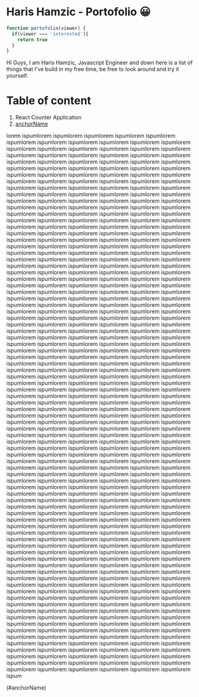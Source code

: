 # Haris Hamzic - Portofolio 😀


```javascript
function portofolio(viewer) {
  if(viewer === 'interested'){
    return true
  }
}
```
Hi Guys, I am Haris Hamzic, Javascript Engineer and down here is a list of things that I've build in my free time, be free to look around and try it yourself.



# Table of content
1. React Counter Application
1. [anchorName](#anchorName)



lorem ispumlorem ispumlorem ispumlorem ispumlorem ispumlorem ispumlorem ispumlorem ispumlorem ispumlorem ispumlorem ispumlorem ispumlorem ispumlorem ispumlorem ispumlorem ispumlorem ispumlorem ispumlorem ispumlorem ispumlorem ispumlorem ispumlorem ispumlorem ispumlorem ispumlorem ispumlorem ispumlorem ispumlorem ispumlorem ispumlorem ispumlorem ispumlorem ispumlorem ispumlorem ispumlorem ispumlorem ispumlorem ispumlorem ispumlorem ispumlorem ispumlorem ispumlorem ispumlorem ispumlorem ispumlorem ispumlorem ispumlorem ispumlorem ispumlorem ispumlorem ispumlorem ispumlorem ispumlorem ispumlorem ispumlorem ispumlorem ispumlorem ispumlorem ispumlorem ispumlorem ispumlorem ispumlorem ispumlorem ispumlorem ispumlorem ispumlorem ispumlorem ispumlorem ispumlorem ispumlorem ispumlorem ispumlorem ispumlorem ispumlorem ispumlorem ispumlorem ispumlorem ispumlorem ispumlorem ispumlorem ispumlorem ispumlorem ispumlorem ispumlorem ispumlorem ispumlorem ispumlorem ispumlorem ispumlorem ispumlorem ispumlorem ispumlorem ispumlorem ispumlorem ispumlorem ispumlorem ispumlorem ispumlorem ispumlorem ispumlorem ispumlorem ispumlorem ispumlorem ispumlorem ispumlorem ispumlorem ispumlorem ispumlorem ispumlorem ispumlorem ispumlorem ispumlorem ispumlorem ispumlorem ispumlorem ispumlorem ispumlorem ispumlorem ispumlorem ispumlorem ispumlorem ispumlorem ispumlorem ispumlorem ispumlorem ispumlorem ispumlorem ispumlorem ispumlorem ispumlorem ispumlorem ispumlorem ispumlorem ispumlorem ispumlorem ispumlorem ispumlorem ispumlorem ispumlorem ispumlorem ispumlorem ispumlorem ispumlorem ispumlorem ispumlorem ispumlorem ispumlorem ispumlorem ispumlorem ispumlorem ispumlorem ispumlorem ispumlorem ispumlorem ispumlorem ispumlorem ispumlorem ispumlorem ispumlorem ispumlorem ispumlorem ispumlorem ispumlorem ispumlorem ispumlorem ispumlorem ispumlorem ispumlorem ispumlorem ispumlorem ispumlorem ispumlorem ispumlorem ispumlorem ispumlorem ispumlorem ispumlorem ispumlorem ispumlorem ispumlorem ispumlorem ispumlorem ispumlorem ispumlorem ispumlorem ispumlorem ispumlorem ispumlorem ispumlorem ispumlorem ispumlorem ispumlorem ispumlorem ispumlorem ispumlorem ispumlorem ispumlorem ispumlorem ispumlorem ispumlorem ispumlorem ispumlorem ispumlorem ispumlorem ispumlorem ispumlorem ispumlorem ispumlorem ispumlorem ispumlorem ispumlorem ispumlorem ispumlorem ispumlorem ispumlorem ispumlorem ispumlorem ispumlorem ispumlorem ispumlorem ispumlorem ispumlorem ispumlorem ispumlorem ispumlorem ispumlorem ispumlorem ispumlorem ispumlorem ispumlorem ispumlorem ispumlorem ispumlorem ispumlorem ispumlorem ispumlorem ispumlorem ispumlorem ispumlorem ispumlorem ispumlorem ispumlorem ispumlorem ispumlorem ispumlorem ispumlorem ispumlorem ispumlorem ispumlorem ispumlorem ispumlorem ispumlorem ispumlorem ispumlorem ispumlorem ispumlorem ispumlorem ispumlorem ispumlorem ispumlorem ispumlorem ispumlorem ispumlorem ispumlorem ispumlorem ispumlorem ispumlorem ispumlorem ispumlorem ispumlorem ispumlorem ispumlorem ispumlorem ispumlorem ispumlorem ispumlorem ispumlorem ispumlorem ispumlorem ispumlorem ispumlorem ispumlorem ispumlorem ispumlorem ispumlorem ispumlorem ispumlorem ispumlorem ispumlorem ispumlorem ispumlorem ispumlorem ispumlorem ispumlorem ispumlorem ispumlorem ispumlorem ispumlorem ispumlorem ispumlorem ispumlorem ispumlorem ispumlorem ispumlorem ispumlorem ispumlorem ispumlorem ispumlorem ispumlorem ispumlorem ispumlorem ispumlorem ispumlorem ispumlorem ispumlorem ispumlorem ispumlorem ispumlorem ispumlorem ispumlorem ispumlorem ispumlorem ispumlorem ispumlorem ispumlorem ispumlorem ispumlorem ispumlorem ispumlorem ispumlorem ispumlorem ispumlorem ispumlorem ispumlorem ispumlorem ispumlorem ispumlorem ispumlorem ispumlorem ispumlorem ispumlorem ispumlorem ispumlorem ispumlorem ispumlorem ispumlorem ispumlorem ispumlorem ispumlorem ispumlorem ispumlorem ispumlorem ispumlorem ispumlorem ispumlorem ispumlorem ispumlorem ispumlorem ispumlorem ispumlorem ispumlorem ispumlorem ispumlorem ispumlorem ispumlorem ispumlorem ispumlorem ispumlorem ispumlorem ispumlorem ispumlorem ispumlorem ispumlorem ispumlorem ispumlorem ispumlorem ispumlorem ispumlorem ispumlorem ispumlorem ispumlorem ispumlorem ispumlorem ispumlorem ispumlorem ispumlorem ispumlorem ispumlorem ispumlorem ispumlorem ispumlorem ispumlorem ispumlorem ispumlorem ispumlorem ispumlorem ispumlorem ispumlorem ispumlorem ispumlorem ispumlorem ispumlorem ispumlorem ispumlorem ispumlorem ispumlorem ispumlorem ispumlorem ispumlorem ispumlorem ispumlorem ispumlorem ispumlorem ispumlorem ispumlorem ispumlorem ispumlorem ispumlorem ispumlorem ispumlorem ispumlorem ispumlorem ispumlorem ispumlorem ispumlorem ispumlorem ispumlorem ispumlorem ispumlorem ispumlorem ispumlorem ispumlorem ispumlorem ispumlorem ispumlorem ispumlorem ispumlorem ispumlorem ispumlorem ispumlorem ispumlorem ispumlorem ispumlorem ispumlorem ispumlorem ispumlorem ispumlorem ispumlorem ispumlorem ispumlorem ispumlorem ispumlorem ispumlorem ispumlorem ispumlorem ispumlorem ispumlorem ispumlorem ispumlorem ispumlorem ispumlorem ispumlorem ispumlorem ispumlorem ispumlorem ispumlorem ispumlorem ispumlorem ispumlorem ispumlorem ispumlorem ispumlorem ispumlorem ispumlorem ispumlorem ispumlorem ispumlorem ispumlorem ispumlorem ispumlorem ispumlorem ispumlorem ispumlorem ispumlorem ispumlorem ispumlorem ispumlorem ispumlorem ispumlorem ispumlorem ispumlorem ispumlorem ispumlorem ispumlorem ispumlorem ispumlorem ispumlorem ispum

(#anchorName)
